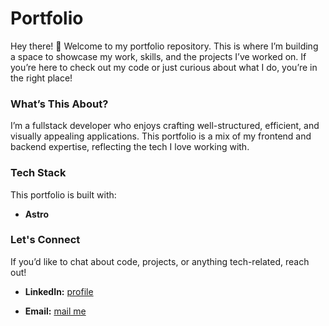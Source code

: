 # Portfolio

Hey there! 👋 Welcome to my portfolio repository. This is where I’m building a space to showcase my work, skills, and the projects I’ve worked on. If you’re here to check out my code or just curious about what I do, you’re in the right place!

### What’s This About?

I’m a fullstack developer who enjoys crafting well-structured, efficient, and visually appealing applications. This portfolio is a mix of my frontend and backend expertise, reflecting the tech I love working with.

### Tech Stack

This portfolio is built with:

- **Astro**

### Let's Connect

If you’d like to chat about code, projects, or anything tech-related, reach out!

- **LinkedIn:** [profile](https://www.linkedin.com/in/andres-gomez-restrepo)

- **Email:** [mail me](argomez.restrepo@gmail.com)
